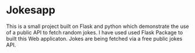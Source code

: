 # Jokesapp
This is a small project built on Flask and python which demonstrate the use of a public API to fetch random jokes.
I have used used Flask Package to built this Web applicaton.
Jokes are being fetched via a free public jokes API.
